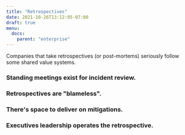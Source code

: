 ```yaml
---
title: "Retrospectives"
date: 2021-10-26T13:12:05-07:00
draft: true
menu:
  docs:
    parent: "enterprise"
---
```

Companies that take retrospectives (or post-mortems) seriously follow some shared value systems.

### Standing meetings exist for incident review.

### Retrospectives are "blameless".

### There's space to deliver on mitigations.

### Executives leadership operates the retrospective.
